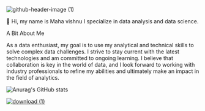 ![github-header-image (1)](https://github.com/vishnu55510/vishnu55510/assets/162179720/b4222068-0d83-4966-9751-16eabcad0269)

👋 Hi, my name is Maha vishnu
I specialize in data analysis and data science.

A Bit About Me

As a data enthusiast, my goal is to use my analytical and technical skills to solve complex data challenges. I strive to stay current with the latest technologies and am committed to ongoing learning. I believe that collaboration is key in the world of data, and I look forward to working with industry professionals to refine my abilities and ultimately make an impact in the field of analytics.

![Anurag's GitHub stats](https://github-readme-stats.vercel.app/api?username=vishnu55510&show_icons=true&theme=radical)


[![download (1)](https://github.com/vishnu55510/vishnu55510/assets/162179720/d37ec586-bc42-489f-9cc8-4aeabc4a2884)](https://eldorado55510.wixsite.com/my-site-4)

<!---
vishnu55510/vishnu55510 is a ✨ special ✨ repository because its `README.md` (this file) appears on your GitHub profile.
You can click the Preview link to take a look at your changes.
--->
